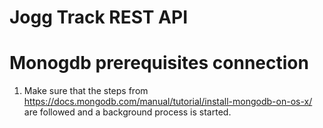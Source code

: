 # Jogg Track REST API

# Monogdb prerequisites connection

1. Make sure that the steps from https://docs.mongodb.com/manual/tutorial/install-mongodb-on-os-x/  are followed and a 
background process is started.
